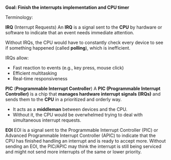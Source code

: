 **Goal: Finish the interrupts implementation and CPU timer**

Terminology:

**IRQ** (Interrupt Requests)
An **IRQ** is a signal sent to the **CPU** by hardware or software to indicate that an event needs immediate attention.

Without IRQs, the CPU would have to constantly check every device to see if something happened (called **polling**), which is inefficient.

IRQs allow:
- Fast reaction to events (e.g., key press, mouse click)
- Efficient multitasking
- Real-time responsiveness


**PIC** (**Programmable Interrupt Controller**)
A **PIC (Programmable Interrupt Controller)** is a chip that **manages hardware interrupt signals (IRQs)** and sends them to the **CPU** in a prioritized and orderly way.

- It acts as a **middleman** between devices and the CPU.
- Without it, the CPU would be overwhelmed trying to deal with simultaneous interrupt requests.

**EOI**
EOI is a signal sent to the Programmable Interrupt Controller (PIC) or Advanced Programmable Interrupt Controller (APIC) to indicate that the CPU has finished handling an interrupt and is ready to accept more.
Without sending an EOI, the PIC/APIC may think the interrupt is still being serviced and might not send more interrupts of the same or lower priority.